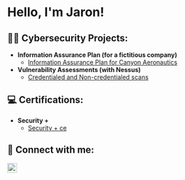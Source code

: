 <h1>Hello, I'm Jaron! <br/> 

<h2>👨‍💻 Cybersecurity Projects:</h2>

- <b>Information Assurance Plan (for a fictitious company)</b>
  - [Information Assurance Plan for Canyon Aeronautics](README.md)
- <b>Vulnerability Assessments (with Nessus)</b>
  - [Credentialed and Non-credentialed scans](https://github.com/joshmadakor1/4chan-Image-Analysis-Middleware-C964)</b>

<h2> 💻 Certifications:</h2>

- <b>Security +</b>
  - [Security + ce ](https://github.com/joshmadakor1/Algorithms-Practice)


<h2> 🤳 Connect with me:</h2>

[<img align="left" alt="JoshMadakor | LinkedIn" width="22px" src="https://cdn.jsdelivr.net/npm/simple-icons@v3/icons/linkedin.svg" />][linkedin]


[linkedin]: https://www.linkedin.com/in/jaron-edwards-02672119b/

<!--

Here are some ideas to get you started:

- 🔭 I’m currently working on ...
- 🌱 I’m currently learning ...
- 👯 I’m looking to collaborate on ...
- 🤔 I’m looking for help with ...
- 💬 Ask me about ...
- 📫 How to reach me: ...
- 😄 Pronouns: ...
- ⚡ Fun fact: ...
-->
